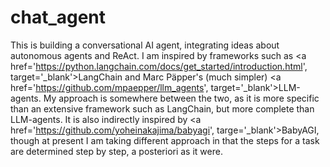 # chat_agent

This is building a conversational AI agent, integrating ideas about autonomous agents and ReAct. I am inspired by
frameworks such as 
<a href='https://python.langchain.com/docs/get_started/introduction.html', target='_blank'>LangChain</a> 
and Marc Päpper's (much simpler) <a href='https://github.com/mpaepper/llm_agents', target='_blank'>LLM-agents</a>.
My approach is somewhere between the two, as it is more specific than an extensive framework such as LangChain,
but more complete than LLM-agents. It is also indirectly inspired by 
<a href='https://github.com/yoheinakajima/babyagi', targe='_blank'>BabyAGI</a>, though at present I am taking 
different approach in that the steps for a task are determined step by step, a posteriori as it were.



